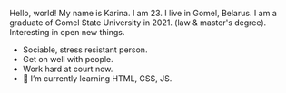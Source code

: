 Hello, world! My name is Karina. I am 23. I live in Gomel, Belarus. 
I am a graduate of Gomel State University in 2021. (law & master's degree). Interesting in open new things. 
- Sociable, stress resistant person.
- Get on well with people.
- Work hard at court now.
- 🌱 I’m currently learning HTML, CSS, JS.
